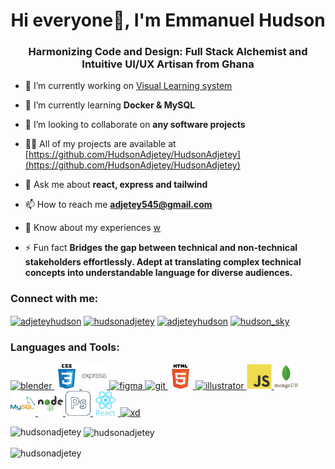 <h1 align="center">Hi everyone👋, I'm Emmanuel Hudson</h1>
<h3 align="center">Harmonizing Code and Design: Full Stack Alchemist and Intuitive UI/UX Artisan from Ghana</h3>

- 🔭 I’m currently working on [Visual Learning system](https://github.com/HudsonAdjetey/HudsonAdjetey)

- 🌱 I’m currently learning **Docker & MySQL**

- 👯 I’m looking to collaborate on **any software projects**

- 👨‍💻 All of my projects are available at [https://github.com/HudsonAdjetey/HudsonAdjetey](https://github.com/HudsonAdjetey/HudsonAdjetey)

- 💬 Ask me about **react, express and tailwind**

- 📫 How to reach me **adjetey545@gmail.com**

- 📄 Know about my experiences [w](w)

- ⚡ Fun fact **Bridges the gap between technical and non-technical stakeholders effortlessly. Adept at translating complex technical concepts into understandable language for diverse audiences.**

<h3 align="left">Connect with me:</h3>
<p align="left">
<a href="https://codepen.io/adjeteyhudson" target="blank"><img align="center" src="https://raw.githubusercontent.com/rahuldkjain/github-profile-readme-generator/master/src/images/icons/Social/codepen.svg" alt="adjeteyhudson" height="30" width="40" /></a>
<a href="https://twitter.com/hudsonadjetey" target="blank"><img align="center" src="https://raw.githubusercontent.com/rahuldkjain/github-profile-readme-generator/master/src/images/icons/Social/twitter.svg" alt="hudsonadjetey" height="30" width="40" /></a>
<a href="https://fb.com/adjeteyhudson" target="blank"><img align="center" src="https://raw.githubusercontent.com/rahuldkjain/github-profile-readme-generator/master/src/images/icons/Social/facebook.svg" alt="adjeteyhudson" height="30" width="40" /></a>
<a href="https://www.leetcode.com/hudson_sky" target="blank"><img align="center" src="https://raw.githubusercontent.com/rahuldkjain/github-profile-readme-generator/master/src/images/icons/Social/leet-code.svg" alt="hudson_sky" height="30" width="40" /></a>
</p>

<h3 align="left">Languages and Tools:</h3>
<p align="left"> <a href="https://www.blender.org/" target="_blank" rel="noreferrer"> <img src="https://download.blender.org/branding/community/blender_community_badge_white.svg" alt="blender" width="40" height="40"/> </a> <a href="https://www.w3schools.com/css/" target="_blank" rel="noreferrer"> <img src="https://raw.githubusercontent.com/devicons/devicon/master/icons/css3/css3-original-wordmark.svg" alt="css3" width="40" height="40"/> </a> <a href="https://expressjs.com" target="_blank" rel="noreferrer"> <img src="https://raw.githubusercontent.com/devicons/devicon/master/icons/express/express-original-wordmark.svg" alt="express" width="40" height="40"/> </a> <a href="https://www.figma.com/" target="_blank" rel="noreferrer"> <img src="https://www.vectorlogo.zone/logos/figma/figma-icon.svg" alt="figma" width="40" height="40"/> </a> <a href="https://git-scm.com/" target="_blank" rel="noreferrer"> <img src="https://www.vectorlogo.zone/logos/git-scm/git-scm-icon.svg" alt="git" width="40" height="40"/> </a> <a href="https://www.w3.org/html/" target="_blank" rel="noreferrer"> <img src="https://raw.githubusercontent.com/devicons/devicon/master/icons/html5/html5-original-wordmark.svg" alt="html5" width="40" height="40"/> </a> <a href="https://www.adobe.com/in/products/illustrator.html" target="_blank" rel="noreferrer"> <img src="https://www.vectorlogo.zone/logos/adobe_illustrator/adobe_illustrator-icon.svg" alt="illustrator" width="40" height="40"/> </a> <a href="https://developer.mozilla.org/en-US/docs/Web/JavaScript" target="_blank" rel="noreferrer"> <img src="https://raw.githubusercontent.com/devicons/devicon/master/icons/javascript/javascript-original.svg" alt="javascript" width="40" height="40"/> </a> <a href="https://www.mongodb.com/" target="_blank" rel="noreferrer"> <img src="https://raw.githubusercontent.com/devicons/devicon/master/icons/mongodb/mongodb-original-wordmark.svg" alt="mongodb" width="40" height="40"/> </a> <a href="https://www.mysql.com/" target="_blank" rel="noreferrer"> <img src="https://raw.githubusercontent.com/devicons/devicon/master/icons/mysql/mysql-original-wordmark.svg" alt="mysql" width="40" height="40"/> </a> <a href="https://nodejs.org" target="_blank" rel="noreferrer"> <img src="https://raw.githubusercontent.com/devicons/devicon/master/icons/nodejs/nodejs-original-wordmark.svg" alt="nodejs" width="40" height="40"/> </a> <a href="https://www.photoshop.com/en" target="_blank" rel="noreferrer"> <img src="https://raw.githubusercontent.com/devicons/devicon/master/icons/photoshop/photoshop-line.svg" alt="photoshop" width="40" height="40"/> </a> <a href="https://reactjs.org/" target="_blank" rel="noreferrer"> <img src="https://raw.githubusercontent.com/devicons/devicon/master/icons/react/react-original-wordmark.svg" alt="react" width="40" height="40"/> </a> <a href="https://www.adobe.com/products/xd.html" target="_blank" rel="noreferrer"> <img src="https://cdn.worldvectorlogo.com/logos/adobe-xd.svg" alt="xd" width="40" height="40"/> </a> </p>

<p><img align="left" src="https://github-readme-stats.vercel.app/api/top-langs?username=hudsonadjetey&show_icons=true&locale=en&layout=compact" alt="hudsonadjetey" /></p>

<p>&nbsp;<img align="center" src="https://github-readme-stats.vercel.app/api?username=hudsonadjetey&show_icons=true&locale=en" alt="hudsonadjetey" /></p>

<p><img align="center" src="https://github-readme-streak-stats.herokuapp.com/?user=hudsonadjetey&" alt="hudsonadjetey" /></p>
